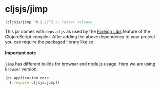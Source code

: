 # cljsjs/jimp

[](dependency)
```clojure
[cljsjs/jimp "0.2.27"] ;; latest release
```
[](/dependency)

This jar comes with `deps.cljs` as used by the [Foreign Libs][flibs] feature
of the ClojureScript compiler. After adding the above dependency to your project
you can require the packaged library like so:

#### Important note
`jimp` has different builds for browser and node.js usage. Here we are using `browser` version.


```clojure
(ns application.core
  (:require cljsjs.jimp))
```

[flibs]: https://clojurescript.org/reference/packaging-foreign-deps
